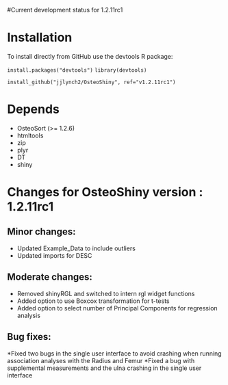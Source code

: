 #Current development status for 1.2.11rc1
# Installation
To install directly from GitHub use the devtools R package:

`install.packages("devtools")`
`library(devtools)`

`install_github("jjlynch2/OsteoShiny", ref="v1.2.11rc1")`

# Depends
* OsteoSort (>= 1.2.6)
* htmltools
* zip
* plyr
* DT
* shiny

# Changes for OsteoShiny version : 1.2.11rc1

## Minor changes:
* Updated Example_Data to include outliers
* Updated imports for DESC

## Moderate changes:
* Removed shinyRGL and switched to intern rgl widget functions
* Added option to use Boxcox transformation for t-tests
* Added option to select number of Principal Components for regression analysis

## Bug fixes:
*Fixed two bugs in the single user interface to avoid crashing when running association analyses with the Radius and Femur
*Fixed a bug with supplemental measurements and the ulna crashing in the single user interface